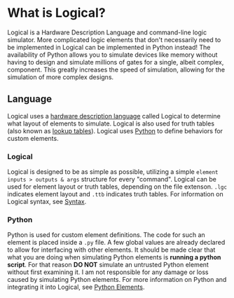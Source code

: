 # What is Logical?
Logical is a Hardware Description Language and command-line logic simulator. More complicated logic elements that don't necessarily need to be implemented in Logical can be implemented in Python instead! The availability of Python allows you to simulate devices like memory without having to design and simulate millions of gates for a single, albeit complex, component. This greatly increases the speed of simulation, allowing for the simulation of more complex designs.

## Language
Logical uses a [hardware description language](https://en.wikipedia.org/wiki/Hardware_description_language) called Logical to determine what layout of elements to simulate. Logical is also used for truth tables (also known as [lookup tables](https://en.wikipedia.org/wiki/Lookup_table)). Logical uses [Python](https://python.org) to define behaviors for custom elements.

### Logical
Logical is designed to be as simple as possible, utilizing a simple `element inputs > outputs & args` structure for every "command". Logical can be used for element layout or truth tables, depending on the file extenson. `.lgc` indicates element layout and `.ttb` indicates truth tables. For information on Logical syntax, see [Syntax](./syntax.md).

### Python
Python is used for custom element definitions. The code for such an element is placed inside a `.py` file. A few global values are already declared to allow for interfacing with other elements. It should be made clear that what you are doing when simulating Python elements is **running a python script**. For that reason **DO NOT** simulate an untrusted Python element without first examining it. I am not responsible for any damage or loss caused by simulating Python elements. For more information on Python and integrating it into Logical, see [Python Elements](./pyElements.md).